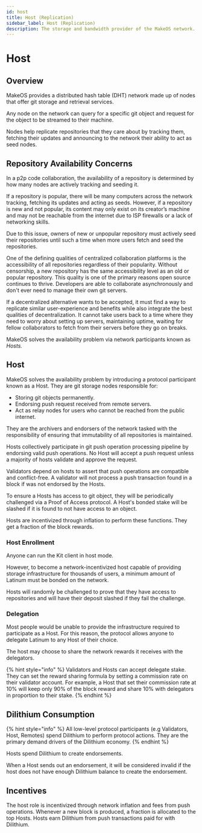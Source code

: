 ```yaml
---
id: host
title: Host (Replication)
sidebar_label: Host (Replication)
description: The storage and bandwidth provider of the MakeOS network.
---
```


# Host

## Overview

MakeOS provides a distributed hash table \(DHT\) network made up of nodes that offer git storage and retrieval services. 

Any node on the network can query for a specific git object and request for the object to be streamed to their machine. 

Nodes help replicate repositories that they care about by tracking them, fetching their updates and announcing to the network their ability to act as seed nodes.

## Repository Availability Concerns

In a p2p code collaboration, the availability of a repository is determined by how many nodes are actively tracking and seeding it. 

If a repository is popular, there will be many computers across the network tracking, fetching its updates and acting as seeds. However, if a repository is new and not popular, its content may only exist on its creator’s machine and may not be reachable from the internet due to ISP firewalls or a lack of networking skills. 

Due to this issue, owners of new or unpopular repository must actively seed their repositories until such a time when more users fetch and seed the repositories.  

One of the defining qualities of centralized collaboration platforms is the accessibility of all repositories regardless of their popularity. Without censorship, a new repository has the same accessibility level as an old or popular repository. This quality is one of the primary reasons open source continues to thrive. Developers are able to collaborate asynchronously and don't ever need to manage their own git servers. 

If a decentralized alternative wants to be accepted, it must find a way to replicate similar user-experience and benefits while also integrate the best qualities of decentralization. It cannot take users back to a time where they need to worry about setting up servers, maintaining uptime, waiting for fellow collaborators to fetch from their servers before they go on breaks. 

MakeOS solves the availability problem via network participants known as _Hosts._

## Host

MakeOS solves the availability problem by introducing a protocol participant known as a Host. They are git storage nodes responsible for:

* Storing git objects permanently.
* Endorsing push request received from remote servers.
* Act as relay nodes for users who cannot be reached from the public internet.

They are the archivers and endorsers of the network tasked with the responsibility of ensuring that immutability of all repositories is maintained.

Hosts collectively participate in git push operation processing pipeline by endorsing valid push operations. No Host will accept a push request unless a majority of hosts validate and approve the request.

Validators depend on hosts to assert that push operations are compatible and conflict-free. A validator will not process a push transaction found in a block if was not endorsed by the Hosts. 

To ensure a Hosts has access to git object, they will be periodically challenged via a Proof of Access protocol. A Host's bonded stake will be slashed if it is found to not have access to an object. 

Hosts are incentivized through inflation to perform these functions. They get a fraction of the block rewards. 

### Host Enrollment

Anyone can run the Kit client in host mode. 

However, to become a network-incentivized host capable of providing storage infrastructure for thousands of users, a minimum amount of Latinum must be bonded on the network. 

Hosts will randomly be challenged to prove that they have access to repositories and will have their deposit slashed if they fail the challenge.

### Delegation

Most people would be unable to provide the infrastructure required to participate as a Host. For this reason, the protocol allows anyone to delegate Latinum to any Host of their choice. 

The host may choose to share the network rewards it receives with the delegators. 

{% hint style="info" %}
Validators and Hosts can accept delegate stake. They can set the reward sharing formula by setting a commission rate on their validator account. For example, a Host that set their commission rate at 10% will keep only 90% of the block reward and share 10% with delegators in proportion to their stake. 
{% endhint %}

## Dilithium Consumption

{% hint style="info" %}
All low-level protocol participants \(e.g Validators, Host, Remotes\) spend Dilithium to perform protocol actions. They are the primary demand drivers of the Dilithium economy. 
{% endhint %}

Hosts spend Dilithium to create endorsements. 

When a Host sends out an endorsement, it will be considered invalid if the host does not have enough Dilithium balance to create the endorsement.

## Incentives

The host role is incentivized through network inflation and fees from push operations. Whenever a new block is produced, a fraction is allocated to the top Hosts. Hosts earn Dilithium from push transactions paid for with Dilithium.

